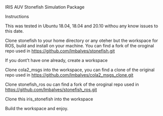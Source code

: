 IRIS AUV Stonefish Simulation Package

Instructions

This was tested in Ubuntu 18.04, 18.04 and 20.10 withou any know issues to this date.

Clone stonefish to your home directory or any oteher but the workspace for ROS, build and install on your machine. You can find a fork of the oroginal repo used in https://github.com/lmbalves/stonefish.git

If you dont't have one already, create a workspace

Clone cola2_msgs into the workspace, you can find a clone of the original repo used in https://github.com/lmbalves/cola2_msgs_clone.git

Clone stonefish_ros ou can find a fork of the oroginal repo used in https://github.com/lmbalves/stonefish_ros.git

Clone this iris_stonefish into the workspace

Build the workspace and enjoy.

